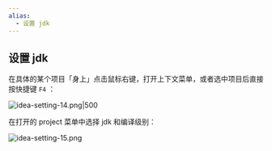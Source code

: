 ```yaml
---
alias: 
  - 设置 jdk
---
```


## 设置 jdk

在具体的某个项目「身上」点击鼠标右键，打开上下文菜单，或者选中项目后直接按快捷键 `F4` ：

![idea-setting-14.png|500](https://woniumd.oss-cn-hangzhou.aliyuncs.com/java/hemiao/20220322073741.png)

在打开的 project 菜单中选择 jdk 和编译级别：

![idea-setting-15.png](https://woniumd.oss-cn-hangzhou.aliyuncs.com/java/hemiao/20220322073752.png)

